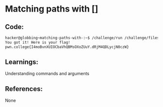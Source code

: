 # Matching paths with []
## Code:
```bash
hacker@globbing~matching-paths-with-:~$ /challenge/run /challenge/files/file_[bash]
You got it! Here is your flag!
pwn.college{I4moBvnXUIOCbaVhQBMsOXoZUuY.dRjM4QDLycjN0czW}
```
## Learnings:
Understanding commands and arguments

## References:
None


